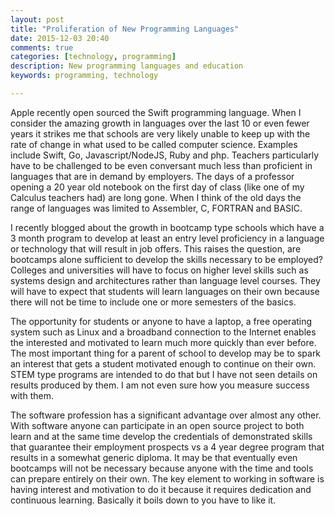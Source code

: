```yaml
---
layout: post
title: "Proliferation of New Programming Languages"
date: 2015-12-03 20:40
comments: true
categories: [technology, programming]
description: New programming languages and education
keywords: programming, technology

---
```

Apple recently open sourced the Swift programming language. When I consider the amazing growth in languages over the last 10 or even fewer years it strikes me that schools are very likely unable to keep up with the rate of change in what used to be called computer science. Examples include Swift, Go, Javascript/NodeJS, Ruby and php. Teachers particularly have to be challenged to be even conversant much less than proficient in languages that are in demand by employers.
The days of a professor opening a 20 year old notebook on the first day of class (like one of my Calculus teachers had) are long gone.
When I think of the old days the range of languages was limited to Assembler, C, FORTRAN and BASIC.

I recently blogged about the growth in bootcamp type schools which have a 3 month program to develop at least an entry level proficiency in a language or technology that will result in job offers. This raises the question, are bootcamps alone sufficient to develop the skills necessary to be employed?
Colleges and universities will have to focus on higher level skills such as systems design and architectures rather than language level courses.
They will have to expect that students will learn languages on their own because there will not be time to include one or more semesters of the basics.

The opportunity for students or anyone to have a laptop, a free operating system such as Linux and a broadband connection to the Internet enables the interested and motivated to learn much more quickly than ever before. The most important thing for a parent of school to develop may be to spark an interest that gets a student motivated enough to continue on their own.
STEM type programs are intended to do that but I have not seen details on results produced by them. I am not even sure how you measure success with them.

The software profession has a significant advantage over almost any other.
With software anyone can participate in an open source project to both learn and at the same time develop the credentials of demonstrated skills that guarantee their employment prospects vs a 4 year degree program that results in a somewhat generic diploma.
It may be that eventually even bootcamps will not be necessary because anyone with the time and tools can prepare entirely on their own. The key element to working in software is having interest and motivation to do it because it requires dedication and continuous learning. Basically it boils down to you have to like it.